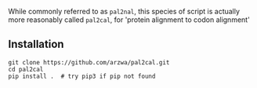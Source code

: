 While commonly referred to as `pal2nal`, this species of script is actually more reasonably called `pal2cal`, for 'protein alignment to codon alignment'

## Installation

```
git clone https://github.com/arzwa/pal2cal.git
cd pal2cal
pip install .  # try pip3 if pip not found
```
